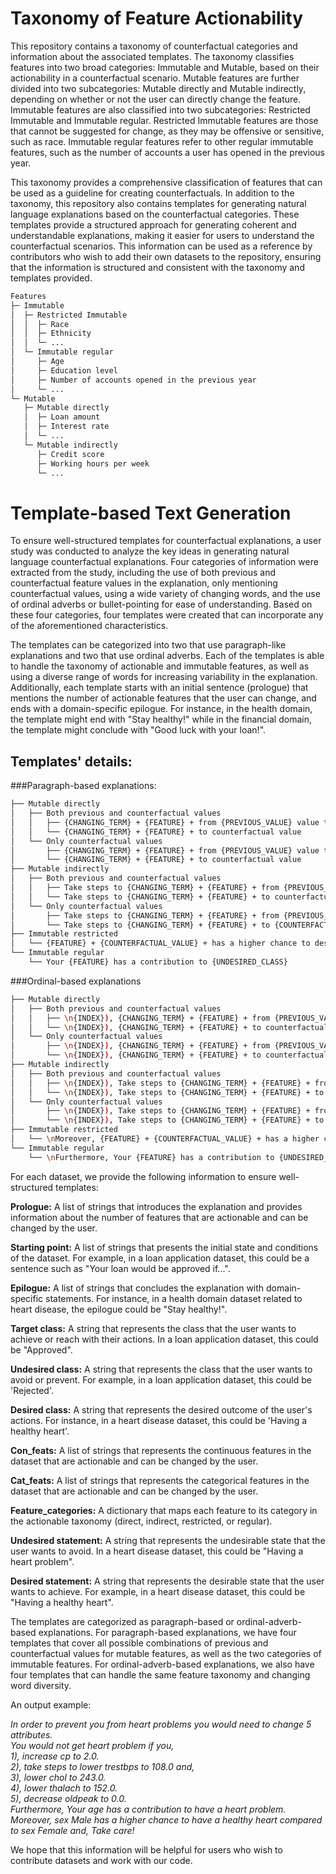 # Taxonomy of Feature Actionability
This repository contains a taxonomy of counterfactual categories and information about the associated templates. The taxonomy classifies features into two broad categories: Immutable and Mutable, based on their actionability in a counterfactual scenario. Mutable features are further divided into two subcategories: Mutable directly and Mutable indirectly, depending on whether or not the user can directly change the feature. Immutable features are also classified into two subcategories: Restricted Immutable and Immutable regular. Restricted Immutable features are those that cannot be suggested for change, as they may be offensive or sensitive, such as race. Immutable regular features refer to other regular immutable features, such as the number of accounts a user has opened in the previous year.

This taxonomy provides a comprehensive classification of features that can be used as a guideline for creating counterfactuals. In addition to the taxonomy, this repository also contains templates for generating natural language explanations based on the counterfactual categories. These templates provide a structured approach for generating coherent and understandable explanations, making it easier for users to understand the counterfactual scenarios. This information can be used as a reference by contributors who wish to add their own datasets to the repository, ensuring that the information is structured and consistent with the taxonomy and templates provided.
```bash
Features
├─ Immutable
│  ├─ Restricted Immutable
│  │  ├─ Race
│  │  ├─ Ethnicity
│  │  └─ ...
│  └─ Immutable regular
│     ├─ Age
│     ├─ Education level
│     ├─ Number of accounts opened in the previous year
│     └─ ...
└─ Mutable
   ├─ Mutable directly
   │  ├─ Loan amount
   │  ├─ Interest rate
   │  └─ ...
   └─ Mutable indirectly
      ├─ Credit score
      ├─ Working hours per week
      └─ ...
```
# Template-based Text Generation
To ensure well-structured templates for counterfactual explanations, a user study was conducted to analyze the key ideas in generating natural language counterfactual explanations. Four categories of information were extracted from the study, including the use of both previous and counterfactual feature values in the explanation, only mentioning counterfactual values, using a wide variety of changing words, and the use of ordinal adverbs or bullet-pointing for ease of understanding. Based on these four categories, four templates were created that can incorporate any of the aforementioned characteristics.

The templates can be categorized into two that use paragraph-like explanations and two that use ordinal adverbs. Each of the templates is able to handle the taxonomy of actionable and immutable features, as well as using a diverse range of words for increasing variability in the explanation. Additionally, each template starts with an initial sentence (prologue) that mentions the number of actionable features that the user can change, and ends with a domain-specific epilogue. For instance, in the health domain, the template might end with "Stay healthy!" while in the financial domain, the template might conclude with "Good luck with your loan!".

## Templates' details:

###Paragraph-based explanations:
```bash
├── Mutable directly
│   ├── Both previous and counterfactual values
│   │   ├── {CHANGING_TERM} + {FEATURE} + from {PREVIOUS_VALUE} value to {COUNTERFACTUAL_VALUE}
│   │   └── {CHANGING_TERM} + {FEATURE} + to counterfactual value
│   └── Only counterfactual values
│       ├── {CHANGING_TERM} + {FEATURE} + from {PREVIOUS_VALUE} value to {COUNTERFACTUAL_VALUE}
│       └── {CHANGING_TERM} + {FEATURE} + to counterfactual value
├── Mutable indirectly
│   ├── Both previous and counterfactual values
│   │   ├── Take steps to {CHANGING_TERM} + {FEATURE} + from {PREVIOUS_VALUE} value to {COUNTERFACTUAL_VALUE}
│   │   └── Take steps to {CHANGING_TERM} + {FEATURE} + to counterfactual value
│   └── Only counterfactual values
│       ├── Take steps to {CHANGING_TERM} + {FEATURE} + from {PREVIOUS_VALUE} value to {COUNTERFACTUAL_VALUE}
│       └── Take steps to {CHANGING_TERM} + {FEATURE} + to {COUNTERFACTUAL_VALUE}
├── Immutable restricted
│   └── {FEATURE} + {COUNTERFACTUAL_VALUE} + has a higher chance to desired statement compared to {FEATURE} {PREVIOUS_VALUE}
└── Immutable regular
    └── Your {FEATURE} has a contribution to {UNDESIRED_CLASS}
```

###Ordinal-based explanations

```bash
├── Mutable directly
│   ├── Both previous and counterfactual values
│   │   ├── \n{INDEX}), {CHANGING_TERM} + {FEATURE} + from {PREVIOUS_VALUE} value to {COUNTERFACTUAL_VALUE}
│   │   └── \n{INDEX}), {CHANGING_TERM} + {FEATURE} + to counterfactual value
│   └── Only counterfactual values
│       ├── \n{INDEX}), {CHANGING_TERM} + {FEATURE} + from {PREVIOUS_VALUE} value to {COUNTERFACTUAL_VALUE}
│       └── \n{INDEX}), {CHANGING_TERM} + {FEATURE} + to counterfactual value
├── Mutable indirectly
│   ├── Both previous and counterfactual values
│   │   ├── \n{INDEX}), Take steps to {CHANGING_TERM} + {FEATURE} + from {PREVIOUS_VALUE} value to {COUNTERFACTUAL_VALUE}
│   │   └── \n{INDEX}), Take steps to {CHANGING_TERM} + {FEATURE} + to counterfactual value
│   └── Only counterfactual values
│       ├── \n{INDEX}), Take steps to {CHANGING_TERM} + {FEATURE} + from {PREVIOUS_VALUE} value to {COUNTERFACTUAL_VALUE}
│       └── \n{INDEX}), Take steps to {CHANGING_TERM} + {FEATURE} + to {COUNTERFACTUAL_VALUE}
├── Immutable restricted
│   └── \nMoreover, {FEATURE} + {COUNTERFACTUAL_VALUE} + has a higher chance to desired statement compared to {FEATURE} {PREVIOUS_VALUE}
└── Immutable regular
    └── \nFurthermore, Your {FEATURE} has a contribution to {UNDESIRED_CLASS}
```
For each dataset, we provide the following information to ensure well-structured templates:

**Prologue:** A list of strings that introduces the explanation and provides information about the number of features that are actionable and can be changed by the user.

**Starting point:** A list of strings that presents the initial state and conditions of the dataset. For example, in a loan application dataset, this could be a sentence such as "Your loan would be approved if...".

**Epilogue:** A list of strings that concludes the explanation with domain-specific statements. For instance, in a health domain dataset related to heart disease, the epilogue could be "Stay healthy!".

**Target class:** A string that represents the class that the user wants to achieve or reach with their actions. In a loan application dataset, this could be "Approved".

**Undesired class:** A string that represents the class that the user wants to avoid or prevent. For example, in a loan application dataset, this could be 'Rejected'.

**Desired class:** A string that represents the desired outcome of the user's actions. For instance, in a heart disease dataset, this could be 'Having a healthy heart'.

**Con_feats:** A list of strings that represents the continuous features in the dataset that are actionable and can be changed by the user.

**Cat_feats:** A list of strings that represents the categorical features in the dataset that are actionable and can be changed by the user.

**Feature_categories:** A dictionary that maps each feature to its category in the actionable taxonomy (direct, indirect, restricted, or regular).

**Undesired statement:** A string that represents the undesirable state that the user wants to avoid. In a heart disease dataset, this could be "Having a heart problem".

**Desired statement:** A string that represents the desirable state that the user wants to achieve. For example, in a heart disease dataset, this could be "Having a healthy heart".

The templates are categorized as paragraph-based or ordinal-adverb-based explanations. For paragraph-based explanations, we have four templates that cover all possible combinations of previous and counterfactual values for mutable features, as well as the two categories of immutable features. For ordinal-adverb-based explanations, we also have four templates that can handle the same feature taxonomy and changing word diversity.

An output example:

*In order to prevent you from heart problems you would need to change 5 attributes.  
You would not get heart problem if you,  
1), increase cp to 2.0.  
2), take steps to lower trestbps to 108.0 and,  
3), lower chol to 243.0.  
4), lower thalach to 152.0.  
5), decrease oldpeak to 0.0.  
Furthermore, Your age has a contribution to have a heart problem.  
Moreover, sex Male has a higher chance to  have a healthy heart compared to sex Female and, Take care!*  
  
We hope that this information will be helpful for users who wish to contribute datasets and work with our code.
